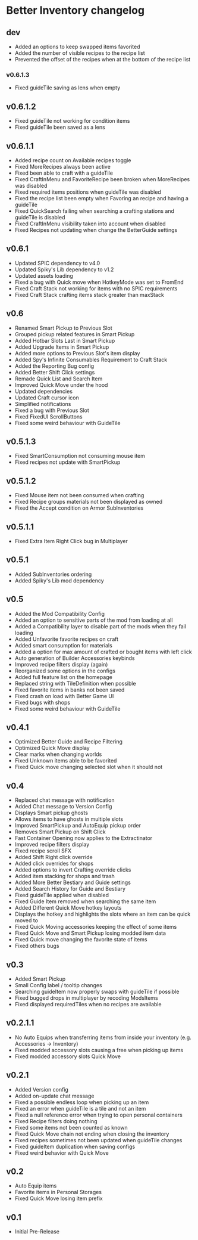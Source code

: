 # Better Inventory changelog

## dev
- Added an options to keep swapped items favorited
- Added the number of visible recipes to the recipe list
- Prevented the offset of the recipes when at the bottom of the recipe list

### v0.6.1.3
- Fixed guideTile saving as lens when empty

## v0.6.1.2
- Fixed guideTile not working for condition items
- Fixed guideTile been saved as a lens

## v0.6.1.1
- Added recipe count on Available recipes toggle
- Fixed MoreRecipes always been active
- Fixed been able to craft with a guideTile
- Fixed CraftInMenu and FavoriteRecipe been broken when MoreRecipes was disabled
- Fixed required items positions when guideTile was disabled
- Fixed the recipe list been empty when Favoring an recipe and having a guideTile
- Fixed QuickSearch failing when searching a crafting stations and guideTile is disabled
- Fixed CraftInMenu visibility taken into account when disabled
- Fixed Recipes not updating when change the BetterGuide settings

## v0.6.1
- Updated SPIC dependency to v4.0
- Updated Spiky's Lib dependency to v1.2
- Updated assets loading
- Fixed a bug with Quick move when HotkeyMode was set to FromEnd
- Fixed Craft Stack not working for items with no SPIC requirements
- Fixed Craft Stack crafting items stack greater than maxStack

## v0.6
- Renamed Smart Pickup to Previous Slot
- Grouped pickup related features in Smart Pickup
- Added Hotbar Slots Last in Smart Pickup
- Added Upgrade Items in Smart Pickup
- Added more options to Previous Slot's item display
- Added Spy's Infinite Consumables Requirement to Craft Stack
- Added the Reporting Bug config
- Added Better Shift Click settings
- Remade Quick List and Search Item
- Improved Quick Move under the hood
- Updated dependencies
- Updated Craft cursor icon
- Simplified notifications
- Fixed a bug with Previous Slot
- Fixed FixedUI ScrollButtons
- Fixed some weird behaviour with GuideTile

## v0.5.1.3
- Fixed SmartConsumption not consuming mouse item
- Fixed recipes not update with SmartPickup

## v0.5.1.2
- Fixed Mouse item not been consumed when crafting
- Fixed Recipe groups materials not been displayed as owned
- Fixed the Accept condition on Armor SubInventories

## v0.5.1.1
- Fixed Extra Item Right Click bug in Multiplayer

## v0.5.1
- Added SubInventories ordering
- Added Spiky's Lib mod dependency

## v0.5
- Added the Mod Compatibility Config
- Added an option to sensitive parts of the mod from loading at all
- Added a Compatibility layer to disable part of the mods when they fail loading
- Added Unfavorite favorite recipes on craft
- Added smart consumption for materials
- Added a option for max amount of crafted or bought items with left click
- Auto generation of Builder Accessories keybinds
- Improved recipe filters display (again)
- Reorganized some options in the configs
- Added full feature list on the homepage
- Replaced string with TileDefinition when possible
- Fixed favorite items in banks not been saved
- Fixed crash on load with Better Game UI
- Fixed bugs with shops
- Fixed some weird behaviour with GuideTile

## v0.4.1
- Optimized Better Guide and Recipe Filtering
- Optimized Quick Move display
- Clear marks when changing worlds
- Fixed Unknown items able to be favorited
- Fixed Quick move changing selected slot when it should not

## v0.4
- Replaced chat message with notification
- Added Chat message to Version Config
- Displays Smart pickup ghosts
- Allows items to have ghosts in multiple slots
- Improved SmartPickup and AutoEquip pickup order
- Removes Smart Pickup on Shift Click
- Fast Container Opening now applies to the Extractinator
- Improved recipe filters display
- Fixed recipe scroll SFX
- Added Shift Right click override
- Added click overrides for shops
- Added options to invert Crafting override clicks
- Added item stacking for shops and trash
- Added More Better Bestiary and Guide settings
- Added Search History for Guide and Bestiary
- Fixed guideTile applied when disabled
- Fixed Guide Item removed when searching the same item
- Added Different Quick Move hotkey layouts
- Displays the hotkey and highlights the slots where an item can be quick moved to
- Fixed Quick Moving accessories keeping the effect of some items
- Fixed Quick Move and Smart Pickup losing modded item data
- Fixed Quick move changing the favorite state of items
- Fixed others bugs

## v0.3
- Added Smart Pickup
- Small Config label / tooltip changes
- Searching guideItem now properly swaps with guideTile if possible
- Fixed bugged drops in multiplayer by recoding ModsItems
- Fixed displayed requiredTiles when no recipes are available

## v0.2.1.1
- No Auto Equips when transferring items from inside your inventory (e.g. Accessories -> Inventory)
- Fixed modded accessory slots causing a free when picking up items
- Fixed modded accessory slots Quick Move

## v0.2.1
- Added Version config
- Added on-update chat message
- Fixed a possible endless loop when picking up an item
- Fixed an error when guideTile is a tile and not an item			
- Fixed a null reference error when trying to open personal containers
- Fixed Recipe filters doing nothing
- Fixed some items not been counted as known
- Fixed Quick Move chain not ending when closing the inventory
- Fixed recipes sometimes not been updated when guideTile changes
- Fixed guideItem duplication when saving configs
- Fixed weird behavior with Quick Move

## v0.2
- Auto Equip items
- Favorite items in Personal Storages
- Fixed Quick Move losing item prefix

## v0.1
- Initial Pre-Release